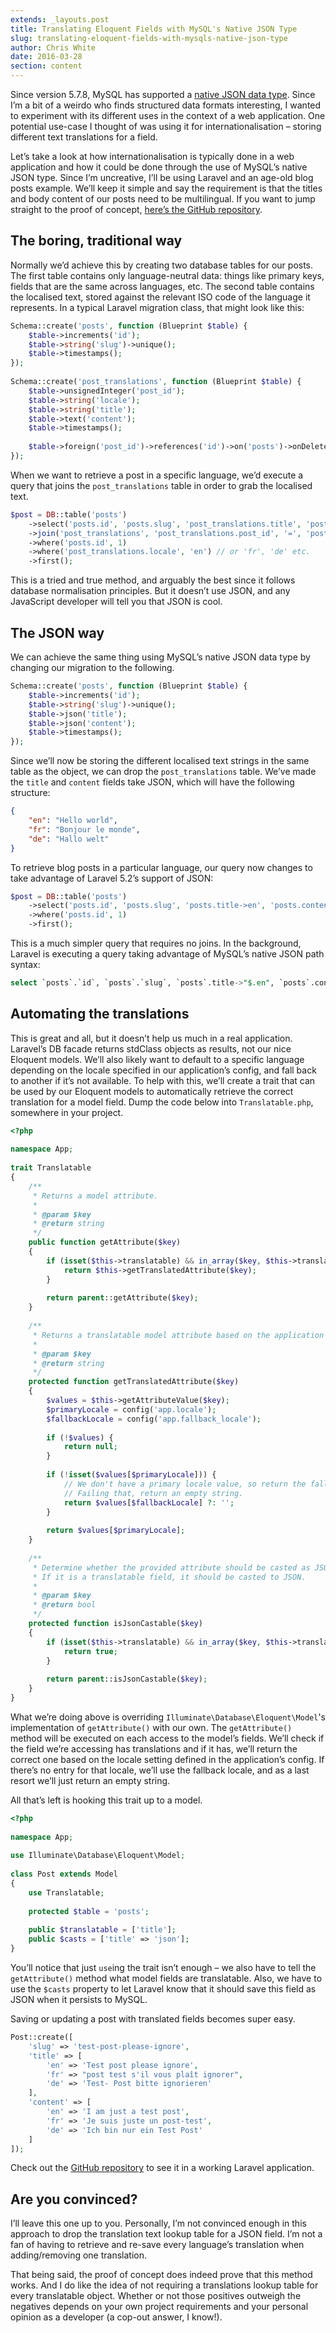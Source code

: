 ```yaml
---
extends: _layouts.post
title: Translating Eloquent Fields with MySQL's Native JSON Type
slug: translating-eloquent-fields-with-mysqls-native-json-type
author: Chris White
date: 2016-03-28
section: content
---
```


Since version 5.7.8, MySQL has supported a [native JSON data type](https://dev.mysql.com/doc/refman/5.7/en/json.html). Since I’m a bit of a weirdo who finds structured data formats interesting, I wanted to experiment with its different uses in the context of a web application. One potential use-case I thought of was using it for internationalisation – storing different text translations for a field.

Let’s take a look at how internationalisation is typically done in a web application and how it could be done through the use of MySQL’s native JSON type. Since I’m uncreative, I’ll be using Laravel and an age-old blog posts example. We’ll keep it simple and say the requirement is that the titles and body content of our posts need to be multilingual. If you want to jump straight to the proof of concept, [here’s the GitHub repository](https://github.com/cwhite92/laravel-json-translations-example).

## The boring, traditional way

Normally we’d achieve this by creating two database tables for our posts. The first table contains only language-neutral data: things like primary keys, fields that are the same across languages, etc. The second table contains the localised text, stored against the relevant ISO code of the language it represents. In a typical Laravel migration class, that might look like this:

```php
Schema::create('posts', function (Blueprint $table) {  
    $table->increments('id');
    $table->string('slug')->unique();
    $table->timestamps();
});
 
Schema::create('post_translations', function (Blueprint $table) {  
    $table->unsignedInteger('post_id');
    $table->string('locale');
    $table->string('title');
    $table->text('content');
    $table->timestamps();
    
    $table->foreign('post_id')->references('id')->on('posts')->onDelete('cascade');
});
```

When we want to retrieve a post in a specific language, we’d execute a query that joins the `post_translations` table in order to grab the localised text.

```php
$post = DB::table('posts')
    ->select('posts.id', 'posts.slug', 'post_translations.title', 'post_translations.content')
    ->join('post_translations', 'post_translations.post_id', '=', 'posts.id')
    ->where('posts.id', 1)
    ->where('post_translations.locale', 'en') // or 'fr', 'de' etc.
    ->first();
```

This is a tried and true method, and arguably the best since it follows database normalisation principles. But it doesn’t use JSON, and any JavaScript developer will tell you that JSON is cool.

## The JSON way

We can achieve the same thing using MySQL’s native JSON data type by changing our migration to the following.

```php
Schema::create('posts', function (Blueprint $table) {  
    $table->increments('id');
    $table->string('slug')->unique();
    $table->json('title');
    $table->json('content');
    $table->timestamps();
});
```

Since we’ll now be storing the different localised text strings in the same table as the object, we can drop the `post_translations` table. We’ve made the `title` and `content` fields take JSON, which will have the following structure:

```json
{
    "en": "Hello world",
    "fr": "Bonjour le monde",
    "de": "Hallo welt"
}
```

To retrieve blog posts in a particular language, our query now changes to take advantage of Laravel 5.2’s support of JSON:

```php
$post = DB::table('posts')
    ->select('posts.id', 'posts.slug', 'posts.title->en', 'posts.content->en') // or 'posts.title->fr'
    ->where('posts.id', 1)
    ->first();
```

This is a much simpler query that requires no joins. In the background, Laravel is executing a query taking advantage of MySQL’s native JSON path syntax:

```sql
select `posts`.`id`, `posts`.`slug`, `posts`.title->"$.en", `posts`.content->"$.en" from `posts` where `posts`.`id` = ?
```

## Automating the translations

This is great and all, but it doesn’t help us much in a real application. Laravel’s DB facade returns stdClass objects as results, not our nice Eloquent models. We’ll also likely want to default to a specific language depending on the locale specified in our application’s config, and fall back to another if it’s not available. To help with this, we’ll create a trait that can be used by our Eloquent models to automatically retrieve the correct translation for a model field. Dump the code below into `Translatable.php`, somewhere in your project.

```php
<?php
 
namespace App;
 
trait Translatable  
{
    /**
     * Returns a model attribute.
     *
     * @param $key
     * @return string
     */
    public function getAttribute($key)
    {
        if (isset($this->translatable) && in_array($key, $this->translatable)) {
            return $this->getTranslatedAttribute($key);
        }
 
        return parent::getAttribute($key);
    }
 
    /**
     * Returns a translatable model attribute based on the application's locale settings.
     *
     * @param $key
     * @return string
     */
    protected function getTranslatedAttribute($key)
    {
        $values = $this->getAttributeValue($key);
        $primaryLocale = config('app.locale');
        $fallbackLocale = config('app.fallback_locale');
 
        if (!$values) {
            return null;
        }
 
        if (!isset($values[$primaryLocale])) {
            // We don't have a primary locale value, so return the fallback locale.
            // Failing that, return an empty string.
            return $values[$fallbackLocale] ?: '';
        }
 
        return $values[$primaryLocale];
    }
 
    /**
     * Determine whether the provided attribute should be casted as JSON when it is being set.
     * If it is a translatable field, it should be casted to JSON.
     *
     * @param $key
     * @return bool
     */
    protected function isJsonCastable($key)
    {
        if (isset($this->translatable) && in_array($key, $this->translatable)) {
            return true;
        }
 
        return parent::isJsonCastable($key);
    }
}
```

What we’re doing above is overriding `Illuminate\Database\Eloquent\Model`'s implementation of `getAttribute()` with our own. The `getAttribute()` method will be executed on each access to the model’s fields. We’ll check if the field we’re accessing has translations and if it has, we’ll return the correct one based on the locale setting defined in the application’s config. If there’s no entry for that locale, we’ll use the fallback locale, and as a last resort we’ll just return an empty string.

All that’s left is hooking this trait up to a model.

```php
<?php
 
namespace App;
 
use Illuminate\Database\Eloquent\Model;
 
class Post extends Model  
{
    use Translatable;
 
    protected $table = 'posts';
 
    public $translatable = ['title'];
    public $casts = ['title' => 'json'];
}
```

You’ll notice that just `use`ing the trait isn’t enough – we also have to tell the `getAttribute()` method what model fields are translatable. Also, we have to use the `$casts` property to let Laravel know that it should save this field as JSON when it persists to MySQL.

Saving or updating a post with translated fields becomes super easy.

```php
Post::create([  
    'slug' => 'test-post-please-ignore',
    'title' => [
        'en' => 'Test post please ignore',
        'fr' => "post test s'il vous plaît ignorer",
        'de' => 'Test- Post bitte ignorieren'
    ],
    'content' => [
        'en' => 'I am just a test post',
        'fr' => 'Je suis juste un post-test',
        'de' => 'Ich bin nur ein Test Post'
    ]
]);
```

Check out the [GitHub repository](https://github.com/cwhite92/laravel-json-translations-example) to see it in a working Laravel application.

## Are you convinced?

I’ll leave this one up to you. Personally, I’m not convinced enough in this approach to drop the translation text lookup table for a JSON field. I’m not a fan of having to retrieve and re-save every language’s translation when adding/removing one translation.

That being said, the proof of concept does indeed prove that this method works. And I do like the idea of not requiring a translations lookup table for every translatable object. Whether or not those positives outweigh the negatives depends on your own project requirements and your personal opinion as a developer (a cop-out answer, I know!).
